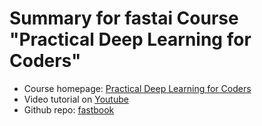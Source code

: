 # Summary for fastai Course "Practical Deep Learning for Coders"

- Course homepage: [Practical Deep Learning for Coders](https://course.fast.ai/)
- Video tutorial on [Youtube](https://www.youtube.com/watch?v=_QUEXsHfsA0)
- Github repo: [fastbook](https://github.com/fastai/fastbook)

